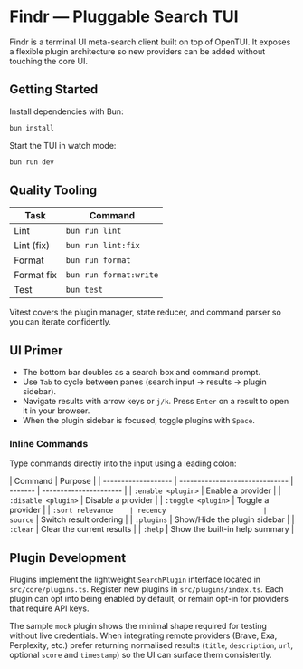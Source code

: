 # Findr — Pluggable Search TUI

Findr is a terminal UI meta-search client built on top of OpenTUI. It exposes a flexible plugin
architecture so new providers can be added without touching the core UI.

## Getting Started

Install dependencies with Bun:

```bash
bun install
```

Start the TUI in watch mode:

```bash
bun run dev
```

## Quality Tooling

| Task       | Command                |
| ---------- | ---------------------- |
| Lint       | `bun run lint`         |
| Lint (fix) | `bun run lint:fix`     |
| Format     | `bun run format`       |
| Format fix | `bun run format:write` |
| Test       | `bun test`             |

Vitest covers the plugin manager, state reducer, and command parser so you can iterate confidently.

## UI Primer

- The bottom bar doubles as a search box and command prompt.
- Use `Tab` to cycle between panes (search input → results → plugin sidebar).
- Navigate results with arrow keys or `j/k`. Press `Enter` on a result to open it in your browser.
- When the plugin sidebar is focused, toggle plugins with `Space`.

### Inline Commands

Type commands directly into the input using a leading colon:

| Command             | Purpose                        |
| ------------------- | ------------------------------ | ------- | ---------------------- |
| `:enable <plugin>`  | Enable a provider              |
| `:disable <plugin>` | Disable a provider             |
| `:toggle <plugin>`  | Toggle a provider              |
| `:sort relevance    | recency                        | source` | Switch result ordering |
| `:plugins`          | Show/Hide the plugin sidebar   |
| `:clear`            | Clear the current results      |
| `:help`             | Show the built-in help summary |

## Plugin Development

Plugins implement the lightweight `SearchPlugin` interface located in `src/core/plugins.ts`.
Register new plugins in `src/plugins/index.ts`. Each plugin can opt into being enabled by default,
or remain opt-in for providers that require API keys.

The sample `mock` plugin shows the minimal shape required for testing without live credentials.
When integrating remote providers (Brave, Exa, Perplexity, etc.) prefer returning normalised
results (`title`, `description`, `url`, optional `score` and `timestamp`) so the UI can surface
them consistently.
